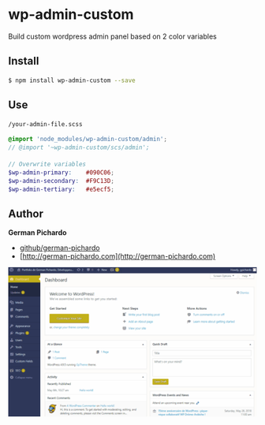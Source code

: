 # wp-admin-custom

Build custom wordpress admin panel based on 2 color variables

## Install
```sh
$ npm install wp-admin-custom --save
```

## Use 
`/your-admin-file.scss `

```scss
@import 'node_modules/wp-admin-custom/admin';
// @import '~wp-admin-custom/scs/admin';

// Overwrite variables
$wp-admin-primary:    #090C06;
$wp-admin-secondary:  #F9C13D;
$wp-admin-tertiary:   #e5ecf5;
```

## Author

**German Pichardo**

* [github/german-pichardo](https://github.com/german-pichardo)
* [http://german-pichardo.com](http://german-pichardo.com)

![Alt Text](https://raw.githubusercontent.com/german-pichardo/wp-admin-custom/master/screenshot.gif)